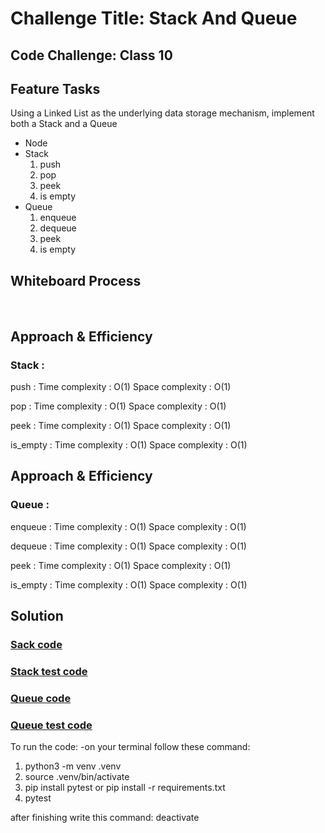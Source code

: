 # Challenge Title: Stack And Queue
## Code Challenge: Class 10
## Feature Tasks
Using a Linked List as the underlying data storage mechanism, implement both a Stack and a Queue
- Node
- Stack 
    1. push
    2. pop
    3. peek
    4. is empty
- Queue
    1. enqueue
    2. dequeue
    3. peek
    4. is empty
## Whiteboard Process
![]()
![]()
## Approach & Efficiency
### Stack :

push : Time complexity : O(1) Space complexity : O(1)

pop : Time complexity : O(1) Space complexity : O(1)

peek : Time complexity : O(1) Space complexity : O(1)

is_empty : Time complexity : O(1) Space complexity : O(1)


## Approach & Efficiency
### Queue :

enqueue : Time complexity : O(1) Space complexity : O(1)

dequeue : Time complexity : O(1) Space complexity : O(1)

peek : Time complexity : O(1) Space complexity : O(1)

is_empty : Time complexity : O(1) Space complexity : O(1)  

## Solution
### [Sack code](./StackAndQueue/stack.py)
### [Stack test code](./tests/stack_test.py)
### [Queue code](./StackAndQueue/queue.py)
### [Queue test code](./tests/test_queue.py)


To run the code:
-on your terminal follow these command:
1. python3 -m venv .venv
1. source .venv/bin/activate
2. pip install pytest or pip install -r requirements.txt
3. pytest 

after finishing write this command:
deactivate
